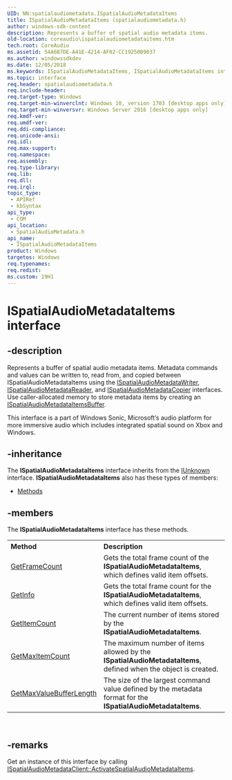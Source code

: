 ```yaml
---
UID: NN:spatialaudiometadata.ISpatialAudioMetadataItems
title: ISpatialAudioMetadataItems (spatialaudiometadata.h)
author: windows-sdk-content
description: Represents a buffer of spatial audio metadata items.
old-location: coreaudio\ispatialaudiometadataitems.htm
tech.root: CoreAudio
ms.assetid: 54A6B7DE-A41E-4214-AF02-CC19250B9037
ms.author: windowssdkdev
ms.date: 12/05/2018
ms.keywords: ISpatialAudioMetadataItems, ISpatialAudioMetadataItems interface [Core Audio], ISpatialAudioMetadataItems interface [Core Audio],described, coreaudio.ispatialaudiometadataitems, spatialaudiometadata/ISpatialAudioMetadataItems
ms.topic: interface
req.header: spatialaudiometadata.h
req.include-header: 
req.target-type: Windows
req.target-min-winverclnt: Windows 10, version 1703 [desktop apps only]
req.target-min-winversvr: Windows Server 2016 [desktop apps only]
req.kmdf-ver: 
req.umdf-ver: 
req.ddi-compliance: 
req.unicode-ansi: 
req.idl: 
req.max-support: 
req.namespace: 
req.assembly: 
req.type-library: 
req.lib: 
req.dll: 
req.irql: 
topic_type:
 - APIRef
 - kbSyntax
api_type:
 - COM
api_location:
 - SpatialAudioMetadata.h
api_name:
 - ISpatialAudioMetadataItems
product: Windows
targetos: Windows
req.typenames: 
req.redist: 
ms.custom: 19H1
---
```


# ISpatialAudioMetadataItems interface


## -description


Represents a buffer of spatial audio metadata items. Metadata commands and values can be written to, read from, and copied between ISpatialAudioMetadataItems using the <a href="https://docs.microsoft.com/windows/desktop/api/spatialaudiometadata/nn-spatialaudiometadata-ispatialaudiometadatawriter">ISpatialAudioMetadataWriter</a>, <a href="https://docs.microsoft.com/windows/desktop/api/spatialaudiometadata/nn-spatialaudiometadata-ispatialaudiometadatareader">ISpatialAudioMetadataReader</a>, and <a href="https://docs.microsoft.com/windows/desktop/api/spatialaudiometadata/nn-spatialaudiometadata-ispatialaudiometadatacopier">ISpatialAudioMetadataCopier</a> interfaces. Use caller-allocated memory to store metadata items by creating an <a href="https://docs.microsoft.com/windows/desktop/api/spatialaudiometadata/nn-spatialaudiometadata-ispatialaudiometadataitemsbuffer">ISpatialAudioMetadataItemsBuffer</a>.

This interface is a part of  Windows Sonic, Microsoft’s audio platform for more immersive audio which includes integrated spatial sound on Xbox and Windows.


## -inheritance

The <b xmlns:loc="http://microsoft.com/wdcml/l10n">ISpatialAudioMetadataItems</b> interface inherits from the <a href="https://docs.microsoft.com/windows/desktop/api/unknwn/nn-unknwn-iunknown">IUnknown</a> interface. <b>ISpatialAudioMetadataItems</b> also has these types of members:
<ul>
<li><a href="https://docs.microsoft.com/">Methods</a></li>
</ul>

## -members

The <b>ISpatialAudioMetadataItems</b> interface has these methods.
<table class="members" id="memberListMethods">
<tr>
<th align="left" width="37%">Method</th>
<th align="left" width="63%">Description</th>
</tr>
<tr data="declared;">
<td align="left" width="37%">
<a href="https://docs.microsoft.com/windows/desktop/api/spatialaudiometadata/nf-spatialaudiometadata-ispatialaudiometadataitems-getframecount">GetFrameCount</a>
</td>
<td align="left" width="63%">
Gets the total frame count of the <b>ISpatialAudioMetadataItems</b>, which defines valid item offsets.

</td>
</tr>
<tr data="declared;">
<td align="left" width="37%">
<a href="https://docs.microsoft.com/windows/desktop/api/spatialaudiometadata/nf-spatialaudiometadata-ispatialaudiometadataitems-getinfo">GetInfo</a>
</td>
<td align="left" width="63%">
Gets the total frame count for the <b>ISpatialAudioMetadataItems</b>, which defines valid item offsets.

</td>
</tr>
<tr data="declared;">
<td align="left" width="37%">
<a href="https://docs.microsoft.com/windows/desktop/api/spatialaudiometadata/nf-spatialaudiometadata-ispatialaudiometadataitems-getitemcount">GetItemCount</a>
</td>
<td align="left" width="63%">
The current number of items stored by the <b>ISpatialAudioMetadataItems</b>.

</td>
</tr>
<tr data="declared;">
<td align="left" width="37%">
<a href="https://docs.microsoft.com/windows/desktop/api/spatialaudiometadata/nf-spatialaudiometadata-ispatialaudiometadataitems-getmaxitemcount">GetMaxItemCount</a>
</td>
<td align="left" width="63%">
The maximum number of items allowed by the <b>ISpatialAudioMetadataItems</b>, defined when the object is created.

</td>
</tr>
<tr data="declared;">
<td align="left" width="37%">
<a href="https://docs.microsoft.com/windows/desktop/api/spatialaudiometadata/nf-spatialaudiometadata-ispatialaudiometadataitems-getmaxvaluebufferlength">GetMaxValueBufferLength</a>
</td>
<td align="left" width="63%">
The size of the largest command value defined by the metadata format for the <b>ISpatialAudioMetadataItems</b>.

</td>
</tr>
</table> 


## -remarks



Get an instance of this interface by calling <a href="https://docs.microsoft.com/windows/desktop/api/spatialaudiometadata/nf-spatialaudiometadata-ispatialaudiometadataclient-activatespatialaudiometadataitems">ISpatialAudioMetadataClient::ActivateSpatialAudioMetadataItems</a>.



